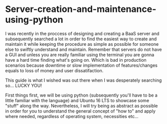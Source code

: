 # Server-creation-and-maintenance-using-python

I was recently in the proccess of designing and creating a BaaS server and subsequently searched a lot in order to find the easiest way to create and maintain it while keeping the procedure as simple as possible for someone else to swiftly understand and maintain. Remember that servers do not have a GUI and unless you are really familiar using the terminal you are gonna have a hard time finding what's going on. Which is bad in production scenarios because downtime or slow implementation of features/changes equals to loss of money and user dissatifaction.

This guide is what I wished was out there when I was desperately searching so... LUCKY YOU!

First things first, we will be using python (subsequently you'll have to be a little familiar with the language) and Ubuntu 16 LTS to showcase some "stuff" along the way. Nevertheless, I will try being as abstract as possible in order for you to understand the general concept of "how to" and apply where needed, regardless of operating system, necessities etc... 
